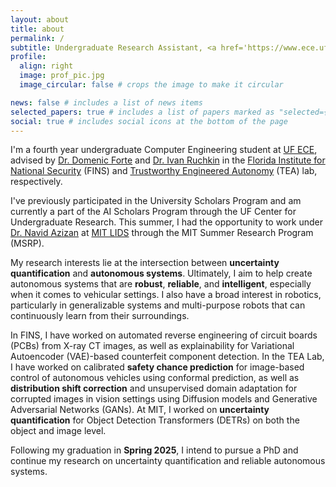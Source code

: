 ```yaml
---
layout: about
title: about
permalink: /
subtitle: Undergraduate Research Assistant, <a href='https://www.ece.ufl.edu/'>UF ECE</a>
profile:
  align: right
  image: prof_pic.jpg
  image_circular: false # crops the image to make it circular

news: false # includes a list of news items
selected_papers: true # includes a list of papers marked as "selected={true}"
social: true # includes social icons at the bottom of the page
---
```


I'm a fourth year undergraduate Computer Engineering student at [UF ECE](https://www.ece.ufl.edu/), advised by [Dr. Domenic Forte](https://dforte.ece.ufl.edu/) and [Dr. Ivan Ruchkin](https://ivan.ece.ufl.edu/) in the [Florida Institute for National Security](https://fins.institute.ufl.edu/) (FINS) and [Trustworthy Engineered Autonomy](https://tea.ece.ufl.edu/) (TEA) lab, respectively.

I've previously participated in the University Scholars Program and am currently a part of the AI Scholars Program through the UF Center for Undergraduate Research. This summer, I had the opportunity to work under [Dr. Navid Azizan](https://azizan.mit.edu/) at [MIT LIDS](https://lids.mit.edu/) through the MIT Summer Research Program (MSRP).

My research interests lie at the intersection between **uncertainty quantification** and **autonomous systems**. Ultimately, I aim to help create autonomous systems that are **robust**, **reliable**, and **intelligent**, especially when it comes to vehicular settings. I also have a broad interest in robotics, particularly in generalizable systems and multi-purpose robots that can continuously learn from their surroundings.

In FINS, I have worked on automated reverse engineering of circuit boards (PCBs) from X-ray CT images, as well as explainability for Variational Autoencoder (VAE)-based counterfeit component detection. In the TEA Lab, I have worked on calibrated **safety chance prediction** for image-based control of autonomous vehicles using conformal prediction, as well as **distribution shift correction** and unsupervised domain adaptation for corrupted images in vision settings using Diffusion models and Generative Adversarial Networks (GANs). At MIT, I worked on **uncertainty quantification** for Object Detection Transformers (DETRs) on both the object and image level.

Following my graduation in **Spring 2025**, I intend to pursue a PhD and continue my research on uncertainty quantification and reliable autonomous systems.
